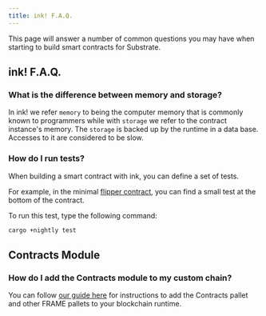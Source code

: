```yaml
---
title: ink! F.A.Q.
---
```


This page will answer a number of common questions you may have when starting to build smart
contracts for Substrate.

## ink! F.A.Q.

### What is the difference between memory and storage?

In ink! we refer `memory` to being the computer memory that is commonly known to programmers while
with `storage` we refer to the contract instance's memory. The `storage` is backed up by the runtime
in a data base. Accesses to it are considered to be slow.

### How do I run tests?

When building a smart contract with ink, you can define a set of tests.

For example, in the minimal
[flipper contract](https://github.com/paritytech/ink/blob/master/examples/flipper/lib.rs),
you can find a small test at the bottom of the contract.

To run this test, type the following command:

```bash
cargo +nightly test
```

## Contracts Module

### How do I add the Contracts module to my custom chain?

You can follow
[our guide here](../../tutorials/add-contracts-pallet/) for instructions to add the Contracts pallet
and other FRAME pallets to your blockchain runtime.
